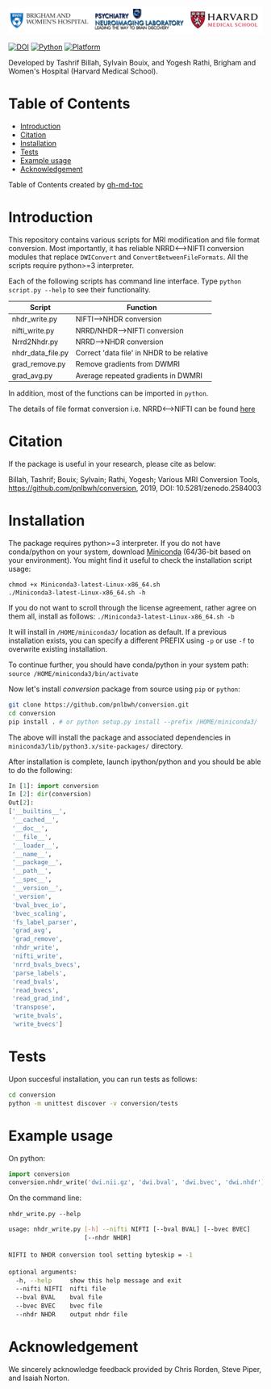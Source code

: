 ![](Misc/pnl-bwh-hms.png)

[![DOI](https://zenodo.org/badge/doi/10.5281/zenodo.2584003.svg)](https://doi.org/10.5281/zenodo.2584003) [![Python](https://img.shields.io/badge/Python-3.6-green.svg)]() [![Platform](https://img.shields.io/badge/Platform-linux--64%20%7C%20osx--64%20%7C%20win--64-orange.svg)]()

Developed by Tashrif Billah, Sylvain Bouix, and Yogesh Rathi, Brigham and Women's Hospital (Harvard Medical School).

Table of Contents
=================

   * [Introduction](#introduction)
   * [Citation](#citation)
   * [Installation](#installation)
   * [Tests](#tests)
   * [Example usage](#example-usage)
   * [Acknowledgement](#acknowledgement)

Table of Contents created by [gh-md-toc](https://github.com/ekalinin/github-markdown-toc)


# Introduction

This repository contains various scripts for MRI modification and file format conversion. 
Most importantly, it has reliable NRRD<-->NIFTI conversion modules that replace `DWIConvert` and `ConvertBetweenFileFormats`. 
All the scripts require python>=3 interpreter.

Each of the following scripts has command line interface. Type `python script.py --help` to see their functionality.

| Script  | Function |
| ------------- | ------------- |
| nhdr_write.py | NIFTI-->NHDR conversion  |
| nifti_write.py | NRRD/NHDR-->NIFTI conversion  |
| Nrrd2Nhdr.py | NRRD-->NHDR conversion  |
| nhdr_data_file.py | Correct 'data file' in NHDR to be relative  |
| grad_remove.py | Remove gradients from DWMRI  |
| grad_avg.py | Average repeated gradients in DWMRI  |

In addition, most of the functions can be imported in `python`.

The details of file format conversion i.e. NRRD<-->NIFTI can be found [here](https://drive.google.com/open?id=10Z-qpGJugASmlx_un8M2KVOdFpYZtA9T)


# Citation

If the package is useful in your research, please cite as below:

Billah, Tashrif; Bouix; Sylvain; Rathi, Yogesh; Various MRI Conversion Tools,
https://github.com/pnlbwh/conversion, 2019, DOI: 10.5281/zenodo.2584003



# Installation

The package requires python>=3 interpreter. If you do not have conda/python on your system,
download [Miniconda](https://conda.io/miniconda.html) (64/36-bit based on your environment).
You might find it useful to check the installation script usage:

```
chmod +x Miniconda3-latest-Linux-x86_64.sh
./Miniconda3-latest-Linux-x86_64.sh -h
```

If you do not want to scroll through the license agreement, rather agree on them all, install as follows:
`./Miniconda3-latest-Linux-x86_64.sh -b`

It will install in `/HOME/miniconda3/` location as default. If a previous installation exists,
you can specify a different PREFIX using `-p` or use `-f` to overwrite existing installation.


To continue further, you should have conda/python in your system path:
`source /HOME/miniconda3/bin/activate`


Now let's install *conversion* package from source using `pip` or `python`:

```bash
git clone https://github.com/pnlbwh/conversion.git
cd conversion
pip install . # or python setup.py install --prefix /HOME/miniconda3/
```

The above will install the package and associated dependencies in 
`miniconda3/lib/python3.x/site-packages/` directory.

After installation is complete, launch ipython/python and you should be able to do the following:

```python
In [1]: import conversion
In [2]: dir(conversion)
Out[2]:
['__builtins__',
 '__cached__',
 '__doc__',
 '__file__',
 '__loader__',
 '__name__',
 '__package__',
 '__path__',
 '__spec__',
 '__version__',
 '_version',
 'bval_bvec_io',
 'bvec_scaling',
 'fs_label_parser',
 'grad_avg',
 'grad_remove',
 'nhdr_write',
 'nifti_write',
 'nrrd_bvals_bvecs',
 'parse_labels',
 'read_bvals',
 'read_bvecs',
 'read_grad_ind',
 'transpose',
 'write_bvals',
 'write_bvecs']

```


# Tests

Upon succesful installation, you can run tests as follows:

```bash
cd conversion
python -m unittest discover -v conversion/tests
```


# Example usage

On python:

```python
import conversion
conversion.nhdr_write('dwi.nii.gz', 'dwi.bval', 'dwi.bvec', 'dwi.nhdr')
```

On the command line:

`nhdr_write.py --help`

```bash
usage: nhdr_write.py [-h] --nifti NIFTI [--bval BVAL] [--bvec BVEC]
                     [--nhdr NHDR]

NIFTI to NHDR conversion tool setting byteskip = -1

optional arguments:
  -h, --help     show this help message and exit
  --nifti NIFTI  nifti file
  --bval BVAL    bval file
  --bvec BVEC    bvec file
  --nhdr NHDR    output nhdr file

```


# Acknowledgement

We sincerely acknowledge feedback provided by Chris Rorden, Steve Piper, and Isaiah Norton.
